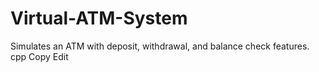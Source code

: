# Virtual-ATM-System
Simulates an ATM with deposit, withdrawal, and balance check features.  cpp Copy Edit
